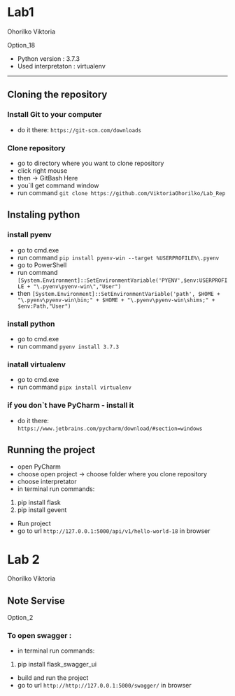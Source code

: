 # Lab1
Ohorilko Viktoria

Option_18

* Python version : 3.7.3
* Used interpretaton : virtualenv
______________________________________________________________________________________________

## Cloning the repository

### Install Git to your computer
* do it there: `https://git-scm.com/downloads`

### Clone repository
* go to directory where you want to clone repository
* click right mouse
* then -> GitBash Here
* you`ll get command window
* run command `git clone https://github.com/ViktoriaOhorilko/Lab_Rep`

## Instaling python

### install pyenv
* go to cmd.exe 
* run command `pip install pyenv-win --target %USERPROFILE%\.pyenv`
* go to PowerShell
* run command `[System.Environment]::SetEnvironmentVariable('PYENV',$env:USERPROFILE + "\.pyenv\pyenv-win\","User")`
* then `[System.Environment]::SetEnvironmentVariable('path', $HOME + "\.pyenv\pyenv-win\bin;" + $HOME + "\.pyenv\pyenv-win\shims;" + $env:Path,"User")`

### install python
* go to cmd.exe 
* run command `pyenv install 3.7.3`

### inatall virtualenv
* go to cmd.exe 
* run command `pipx install virtualenv`

### if you don`t have PyCharm - install it
* do it there: `https://www.jetbrains.com/pycharm/download/#section=windows`

## Running the project

* open PyCharm
* choose open project -> choose folder where you clone repository
* choose interpretator
* in terminal run commands:
1. pip install flask
2. pip install gevent
* Run project
* go to url `http://127.0.0.1:5000/api/v1/hello-world-18` in browser

# Lab 2
Ohorilko Viktoria

## Note Servise
Option_2

### To open swagger :

* in terminal run commands:
1. pip install flask_swagger_ui
* build and run the project
* go to url `http://http://127.0.0.1:5000/swagger/` in browser



